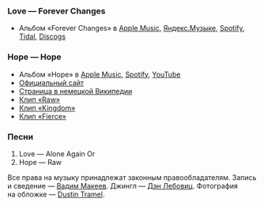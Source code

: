 ### Love — Forever Changes

- Альбом «Forever Changes» в
	[Apple Music](https://music.apple.com/album/1125521386),
	[Яндекс.Музыке](https://music.yandex.ru/album/53711),
	[Spotify](https://open.spotify.com/album/2amHBpP8C0EUy6yBNy6nN6),
	[Tidal](https://tidal.com/browse/album/51160950),
	[Discogs](https://www.discogs.com/master/6215)

### Hope — Hope

- Альбом «Hope» в
	[Apple Music](https://music.apple.com/album/1261968423),
	[Spotify](https://open.spotify.com/album/3bf07nGbwRnUK63t0NT6wi),
	[YouTube](https://www.youtube.com/playlist?list=PL4pFhWK7FHXGU-dUZItJbVSFTgVFL1l8n)
- [Официальный сайт](https://www.thisishope.de/index2.html)
- [Страница в немецкой Википедии](https://de.wikipedia.org/wiki/Hope_(Band))
- [Клип «Raw»](https://youtu.be/CYjS4_euoMs)
- [Клип «Kingdom»](https://youtu.be/MXX-nVpfFp8)
- [Клип «Fierce»](https://youtu.be/HHQY9sspge0)

### Песни

1. Love — Alone Again Or
2. Hope — Raw

Все права на музыку принадлежат законным правообладателям.
Запись и сведение — [Вадим Макеев](https://twitter.com/pepelsbey).
Джингл — [Дэн Лебовиц](https://www.youtube.com/channel/UC38A5qHrlc_Zgua7vL4b96w).
Фотография на обложке — [Dustin Tramel](https://unsplash.com/photos/jXkeRL4k6-g).
